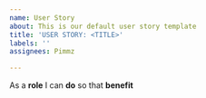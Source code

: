 ```yaml
---
name: User Story
about: This is our default user story template
title: 'USER STORY: <TITLE>'
labels: ''
assignees: Pimmz

---
```


As a **role** I can **do** so that **benefit**

